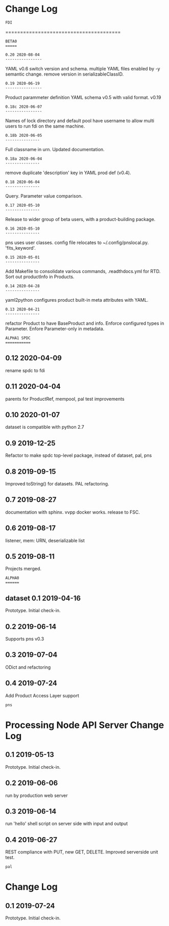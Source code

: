 Change Log
=======================================
	FDI
=======================================

	BETA0
	=====

	0.20 2020-08-04
	----------------
YAML v0.6 switch version and schema. multiple YAML files enabled by -y semantic change. remove version in serializableClassID.

	0.19 2020-06-19
	----------------
Product parammeter definition YAML schema v0.5 with valid format. v0.19

	0.18c 2020-06-07
	----------------
Names of lock directory and default pool have username to allow multi users to run fdi on the same machine.

	0.18b 2020-06-05
	---------------
Full classname in urn. Updated documentation.

	0.18a 2020-06-04
	---------------
remove duplicate 'description' key in YAML prod def (v0.4).

	0.18 2020-06-04
	---------------
Query. Parameter value comparison.

	0.17 2020-05-10
	---------------
Release to wider group of beta users, with a product-building package.

	0.16 2020-05-10
	---------------
pns uses user classes. config file relocates to ~/.config/pnslocal.py. 'fits_keyword'.

	0.15 2020-05-01
	---------------
Add Makefile to consolidate various commands, .readthdocs.yml for RTD. Sort out productInfo in Products.

	0.14 2020-04-28
	---------------
yaml2python configures product built-in meta attributes with YAML.


	0.13 2020-04-21
	---------------
refactor Product to have BaseProduct and info. Enforce configured types in Parameter. Enfore Parameter-only in metadata.

	ALPHA1 SPDC
	===========

0.12 2020-04-09
---------------
rename spdc to fdi

0.11 2020-04-04
---------------
parents for ProductRef, mempool, pal test improvements

0.10 2020-01-07
---------------
dataset is compatible with python 2.7

0.9 2019-12-25
--------------
Refactor to make spdc top-level package, instead of dataset, pal, pns

0.8 2019-09-15
--------------
Improved toString() for datasets. PAL refactoring.

0.7 2019-08-27
--------------
documentation with sphinx. vvpp docker works. release to FSC.

0.6 2019-08-17
--------------
listener, mem: URN, deserializable list

0.5 2019-08-11
--------------
Projects merged.

	ALPHA0
	======
dataset
0.1 2019-04-16
--------------
Prototype. Initial check-in.

0.2 2019-06-14
--------------
Supports pns v0.3

0.3 2019-07-04
--------------
ODict and refactoring

0.4 2019-07-24
--------------
Add Product Access Layer support

	pns
Processing Node API Server Change Log
=======================================

0.1 2019-05-13
--------------
Prototype. Initial check-in.

0.2 2019-06-06
--------------
run by production web server

0.3 2019-06-14
--------------
run 'hello' shell script on server side with input and output

0.4 2019-06-27
--------------
REST compliance with PUT, new GET, DELETE. Improved serverside unit test.

	pal
Change Log
=======================================

0.1 2019-07-24
--------------
Prototype. Initial check-in.
